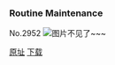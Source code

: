 ### Routine Maintenance
No.2952
![图片不见了~~~](https://imgs.xkcd.com/comics/routine_maintenance.png)

[原址](https://xkcd.com//2952) [下载](https://imgs.xkcd.com/comics/routine_maintenance.png)

